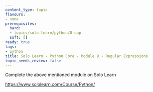 ```yaml
---
content_type: topic
flavours:
- none
prerequisites:
  hard:
  - topics/solo-learn/python/8-oop
  soft: []
ready: true
tags:
- python
title: Solo Learn - Python Core - Module 9 - Regular Expressions
topic_needs_review: false
---
```


Complete the above mentioned module on Solo Learn

https://www.sololearn.com/Course/Python/
